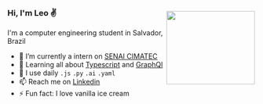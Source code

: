 <img style="margin-top:30px" align="right" src="https://media.giphy.com/media/KQyKJ9XcxvX4LrmmQF/giphy.gif" width="180" height="150" />

### Hi, I'm Leo ✌
I'm a computer engineering student in Salvador, Brazil
- 🔭 I’m currently a intern on [SENAI CIMATEC](http://www.senaicimatec.com.br/)
- 🌱 Learning all about [Typescript](https://www.typescriptlang.org/) and [GraphQl](https://graphql.org/) 
- 📎 I use daily `.js` `.py` `.ai` `.yaml`
- 📫 Reach me on [Linkedin](https://www.linkedin.com/in/leonardo-andrade-santana-940a38172/)
- ⚡ Fun fact: I love vanilla ice cream